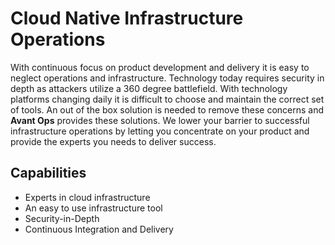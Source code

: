 # Cloud Native Infrastructure Operations
With continuous focus on product development and delivery it is easy to neglect operations and infrastructure. Technology today requires security in depth as attackers utilize a 360 degree battlefield. With technology platforms changing daily it is difficult to choose and maintain the correct set of tools. An out of the box solution is needed to remove these concerns and __Avant Ops__ provides these solutions. We lower your barrier to successful infrastructure operations by letting you concentrate on your product and provide the experts you needs to deliver success.

## Capabilities
  * Experts in cloud infrastructure
  * An easy to use infrastructure tool
  * Security-in-Depth
  * Continuous Integration and Delivery
